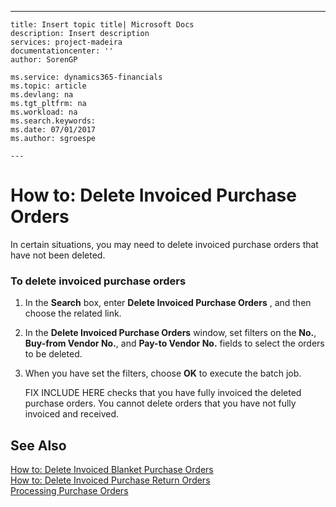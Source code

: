 ---
    title: Insert topic title| Microsoft Docs
    description: Insert description
    services: project-madeira
    documentationcenter: ''
    author: SorenGP

    ms.service: dynamics365-financials
    ms.topic: article
    ms.devlang: na
    ms.tgt_pltfrm: na
    ms.workload: na
    ms.search.keywords:
    ms.date: 07/01/2017
    ms.author: sgroespe

    ---
# How to: Delete Invoiced Purchase Orders
In certain situations, you may need to delete invoiced purchase orders that have not been deleted.  
  
### To delete invoiced purchase orders  
  
1.  In the **Search** box, enter **Delete Invoiced Purchase Orders** , and then choose the related link.  
  
2.  In the **Delete Invoiced Purchase Orders** window, set filters on the **No.**, **Buy-from Vendor No.**, and **Pay-to Vendor No.** fields to select the orders to be deleted.  
  
3.  When you have set the filters, choose **OK** to execute the batch job.  
  
     FIX INCLUDE HERE<!--[!INCLUDE[navnow](../ApplicationDesign/includes/navnow_md.md)] --> checks that you have fully invoiced the deleted purchase orders. You cannot delete orders that you have not fully invoiced and received.  
  
## See Also  
 [How to: Delete Invoiced Blanket Purchase Orders](../SetupAndAdministration/how-to-delete-invoiced-blanket-purchase-orders.md)   
 [How to: Delete Invoiced Purchase Return Orders](../SetupAndAdministration/how-to-delete-invoiced-purchase-return-orders.md)   
 [Processing Purchase Orders](../Receiving/processing-purchase-orders.md)
